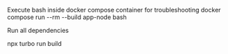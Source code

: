 Execute bash inside docker compose container for troubleshooting
docker compose run --rm --build app-node bash

Run all dependencies

npx turbo run build


